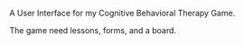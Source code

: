 A User Interface for my Cognitive Behavioral Therapy Game.

The game need lessons, forms, and a board.
